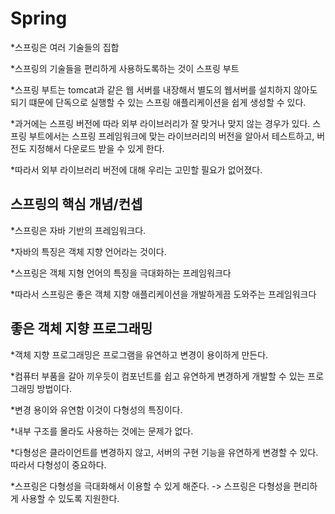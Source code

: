# Spring

*스프링은 여러 기술들의 집합

*스프링의 기술들을 편리하게 사용하도록하는 것이 스프링 부트

*스프링 부트는 tomcat과 같은 웹 서버를 내장해서 별도의 웹서버를 설치하지 않아도 되기 떄문에 단독으로 실행할 수 있는 스프링 애플리케이션을 쉽게 생성할 수 있다.

*과거에는 스프링 버전에 따라 외부 라이브러리가 잘 맞거나 맞지 않는 경우가 있다. 스프링 부트에서는 스프링 프레임워크에 맞는 라이브러리의 버전을 알아서 테스트하고, 버전도 지정해서 다운로드 받을 수 있게 한다.

*따라서 외부 라이브러리 버전에 대해 우리는 고민할 필요가 없어졌다.

## 스프링의 핵심 개념/컨셉
*스프링은 자바 기반의 프레임워크다.

*자바의 특징은 객체 지향 언어라는 것이다. 

*스프링은 객체 지형 언어의 특징을 극대화하는 프레임워크다

*따라서 스프링은 좋은 객체 지향 애플리케이션을 개발하게끔 도와주는 프레임워크다

##  좋은 객체 지향 프로그래밍
*객체 지향 프로그래밍은 프로그램을 유연하고 변경이 용이하게 만든다.

*컴퓨터 부품을 갈아 끼우듯이 컴포넌트를 쉽고 유연하게 변경하게 개발할 수 있는 프로그래밍 방법이다.

*변경 용이와 유연함 이것이 다형성의 특징이다. 

*내부 구조를 몰라도 사용하는 것에는 문제가 없다. 

*다형성은 클라이언트를 변경하지 않고, 서버의 구현 기능을 유연하게 변경할 수 있다. 따라서 다형성이 중요하다.

*스프링은 다형성을 극대화해서 이용할 수 있게 해준다. -> 스프링은 다형성을 편리하게 사용할 수 있도록 지원한다.
